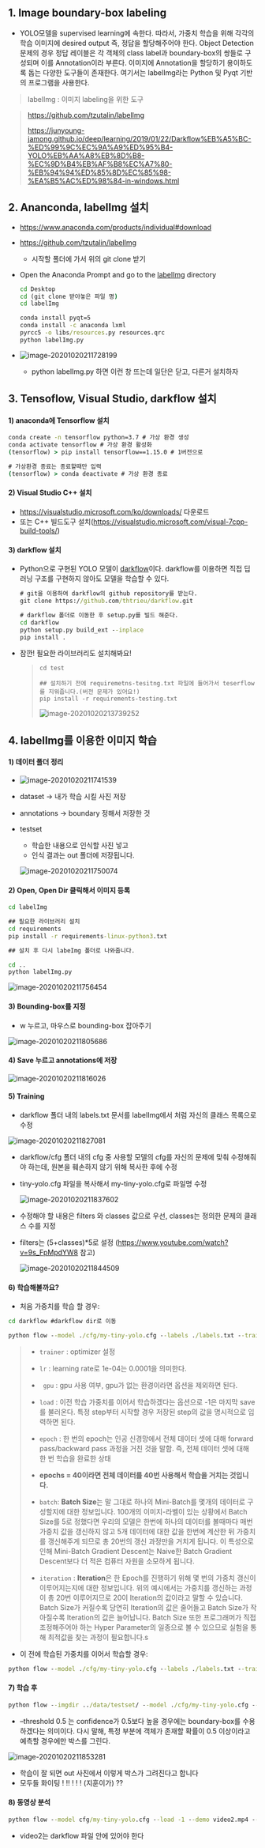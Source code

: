## 1. Image boundary-box labeling

- YOLO모델을 supervised learning에 속한다. 따라서, 가중치 학습을 위해 각각의 학습 이미지에 desired output 즉, 정답을 할당해주어야 한다. Object Detection 문제의 경우 정답 레이블은 각 객체의 class label과 boundary-box의 쌍들로 구성되며 이를 Annotation이라 부른다. 이미지에 Annotation을 할당하기 용이하도록 돕는 다양한 도구들이 존재한다. 여기서는 labelImg라는 Python 및 Pyqt 기반의 프로그램을 사용한다.

> labelImg : 이미지 labeling을 위한 도구

> https://github.com/tzutalin/labelImg 
>
> https://junyoung-jamong.github.io/deep/learning/2019/01/22/Darkflow%EB%A5%BC-%ED%99%9C%EC%9A%A9%ED%95%B4-YOLO%EB%AA%A8%EB%8D%B8-%EC%9D%B4%EB%AF%B8%EC%A7%80-%EB%94%94%ED%85%8D%EC%85%98-%EA%B5%AC%ED%98%84-in-windows.html 



## 2. Ananconda, labelImg 설치

- https://www.anaconda.com/products/individual#download

- https://github.com/tzutalin/labelImg

  - 시작할 폴더에 가서 위의 git clone 받기

- Open the Anaconda Prompt and go to the [labelImg](https://github.com/tzutalin/labelImg#labelimg) directory

  ```cmd
  cd Desktop
  cd (git clone 받아놓은 파일 명)
  cd labelImg
  
  conda install pyqt=5
  conda install -c anaconda lxml
  pyrcc5 -o libs/resources.py resources.qrc
  python labelImg.py
  ```

- ![image-20201020211728199](Darkflow_YOLO.assets/image-20201020211728199.png)

  - python labelImg.py 하면 이런 창 뜨는데 일단은 닫고, 다른거 설치하자 



## 3. Tensoflow, Visual Studio, darkflow 설치

#### 1) anaconda에 Tensorflow 설치

```cmd
conda create -n tensorflow python=3.7 # 가상 환경 생성
conda activate tensorflow # 가상 환경 활성화
(tensorflow) > pip install tensorflow==1.15.0 # 1버전으로 

# 가상환경 종료는 종료할때만 입력
(tensorflow) > conda deactivate # 가상 환경 종료 
```



#### 2) Visual Studio C++ 설치

- https://visualstudio.microsoft.com/ko/downloads/ 다운로드 
- 또는 C++ 빌드도구 설치(https://visualstudio.microsoft.com/visual-7cpp-build-tools/)



#### 3) darkflow 설치

- Python으로 구현된 YOLO 모델이 [darkflow](https://github.com/thtrieu/darkflow)이다. darkflow를 이용하면 직접 딥러닝 구조를 구현하지 않아도 모델을 학습할 수 있다.

  ```cmd
  # git을 이용하여 darkflow의 github repository를 받는다.
  git clone https://github.com/thtrieu/darkflow.git
  
  # darkflow 폴더로 이동한 후 setup.py를 빌드 해준다.
  cd darkflow
  python setup.py build_ext --inplace
  pip install .
  ```

- 잠깐! 필요한 라이브러리도 설치해봐요!

  > ```
  > cd test
  > 
  > ## 설치하기 전에 requiremetns-tesitng.txt 파일에 들어가서 teserflow를 지워줍니다.(버전 문제가 있어요!)
  > pip install -r requirements-testing.txt
  > ```
  >
  > ![image-20201020213739252](Darkflow_YOLO.assets/image-20201020213739252.png)

## 4. labelImg를 이용한 이미지 학습

#### 1) 데이터 폴더 정리

- ![image-20201020211741539](Darkflow_YOLO.assets/image-20201020211741539.png)



- dataset -> 내가 학습 시킬 사진 저장

- annotations -> boundary 정해서 저장한 것

- testset 

  - 학습한 내용으로 인식할 사진 넣고
  - 인식 결과는 out 폴더에 저장됩니다.

  ![image-20201020211750074](Darkflow_YOLO.assets/image-20201020211750074.png)



#### 2) Open, Open Dir 클릭해서 이미지 등록

```cmd
cd labelImg

## 필요한 라이브러리 설치
cd requirements
pip install -r requirements-linux-python3.txt

## 설치 후 다시 labeImg 폴더로 나와줍니다.

cd ..
python labelImg.py
```

![image-20201020211756454](Darkflow_YOLO.assets/image-20201020211756454.png)



#### 3) Bounding-box를 지정

- w 누르고, 마우스로 bounding-box 잡아주기

![image-20201020211805686](Darkflow_YOLO.assets/image-20201020211805686.png)



#### 4) Save 누르고 annotations에 저장

![image-20201020211816026](Darkflow_YOLO.assets/image-20201020211816026.png)



#### 5) Training

- darkflow 폴더 내의 labels.txt 문서를 labelImg에서 처럼 자신의 클래스 목록으로 수정

![image-20201020211827081](Darkflow_YOLO.assets/image-20201020211827081.png)



- darkflow/cfg 폴더 내의 cfg 중 사용할 모델의 cfg를 자신의 문제에 맞춰 수정해줘야 하는데, 원본을 훼손하지 않기 위해 복사한 후에 수정

- tiny-yolo.cfg 파일을 복사해서 my-tiny-yolo.cfg로 파일명 수정

  ![image-20201020211837602](Darkflow_YOLO.assets/image-20201020211837602.png)

- 수정해야 할 내용은 filters 와 classes 값으로 우선,  classes는 정의한 문제의 클래스 수를 지정

- filters는 (5+classes)*5로 설정 (https://www.youtube.com/watch?v=9s_FpMpdYW8 참고)

  ![image-20201020211844509](Darkflow_YOLO.assets/image-20201020211844509.png)





#### 6) 학습해볼까요?

- 처음 가중치를 학습 할 경우:

```cmd
cd darkflow #darkflow dir로 이동 

python flow --model ./cfg/my-tiny-yolo.cfg --labels ./labels.txt --trainer adam --dataset ../data/dataset/ --annotation ../data/annotations/ --train --summary ./logs --batch 5 --epoch 100 --save 50 --keep 5 --lr 1e-04 --gpu 0.5
```

>- `trainer` : optimizer 설정
>
>- `lr` : learning rate로 1e-04는 0.0001을 의미한다.
>
>- ` gpu` : gpu 사용 여부, gpu가 없는 환경이라면 옵션을 제외하면 된다.
>
>- `load` : 이전 학습 가중치를 이어서 학습하겠다는 옵션으로 -1은 마지막 save를 불러온다. 특정 step부터 시작할 경우 저장된 step의 값을 명시적으로 입력하면 된다.
>
>- `epoch` : 한 번의 epoch는 인공 신경망에서 전체 데이터 셋에 대해 forward pass/backward pass 과정을 거친 것을 말함. 즉, 전체 데이터 셋에 대해 한 번 학습을 완료한 상태
>  - **epochs = 40이라면 전체 데이터를 40번 사용해서 학습을 거치는 것입니다.**
>
>- `batch`: **Batch Size**는 말 그대로 하나의 Mini-Batch를 몇개의 데이터로 구성할지에 대한 정보입니다. 100개의 이미지-라벨이 있는 상황에서 Batch Size를 5로 정했다면 우리의 모델은 한번에 하나의 데이터를 볼때마다 매번 가중치 값을 갱신하지 않고 5개 데이터에 대한 값을 한번에 계산한 뒤 가중치를 갱신해주게 되므로 총 20번의 갱신 과정만을 거치게 됩니다. 이 특성으로 인해 Mini-Batch Gradient Descent는 Naive한 Batch Gradient Descent보다 더 적은 컴퓨터 자원을 소모하게 됩니다.
>- `iteration` : **Iteration**은 한 Epoch를 진행하기 위해 몇 번의 가중치 갱신이 이루어지는지에 대한 정보입니다. 위의 예시에서는 가중치를 갱신하는 과정이 총 20번 이루어지므로 20이 Iteration의 값이라고 말할 수 있습니다. Batch Size가 커질수록 당연히 Iteration의 값은 줄어들고 Batch Size가 작아질수록 Iteration의 값은 늘어납니다. Batch Size 또한 프로그래머가 직접 조정해주어야 하는 Hyper Parameter의 일종으로 볼 수 있으므로 실험을 통해 최적값을 찾는 과정이 필요합니다.s

  

  - 이 전에 학습된 가중치를 이어서 학습할 경우:

  ```cmd
python flow --model ./cfg/my-tiny-yolo.cfg --labels ./labels.txt --trainer adam --dataset ../data/dataset/ --annotation ../data/annotations/ --train --summary ./logs --batch 5 --epoch 100 --save 50 --keep 5 --lr 1e-04 --gpu 0.5 --load -1
  ```

  

  

  #### 7) 학습 후

  ```cmd
python flow --imgdir ../data/testset/ --model ./cfg/my-tiny-yolo.cfg --load -1 --batch 1 --threshold 0.5
  ```

  - –threshold 0.5 는 confidence가 0.5보다 높을 경우에는 boundary-box를 수용하겠다는 의미이다. 다시 말해, 특정 부분에 객체가 존재할 확률이 0.5 이상이라고 예측할 경우에만 박스를 그린다.

  ![image-20201020211853281](Darkflow_YOLO.assets/image-20201020211853281.png)

  - 학습이 잘 되면 out 사진에서 이렇게 박스가 그려진다고 합니다
  - 모두들 화이팅 ! !! ! ! ! (지훈이가) ?? 



#### 8) 동영상 분석

```cmd
python flow --model cfg/my-tiny-yolo.cfg --load -1 --demo video2.mp4 --saveVideo --batch 1 --threshold 0.1
```

- video2는 darkflow 파일 안에 있어야 한다